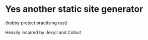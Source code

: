 # Yes another static site generator
(hobby project practising rust)

Heavily inspired by Jekyll and Colbot
